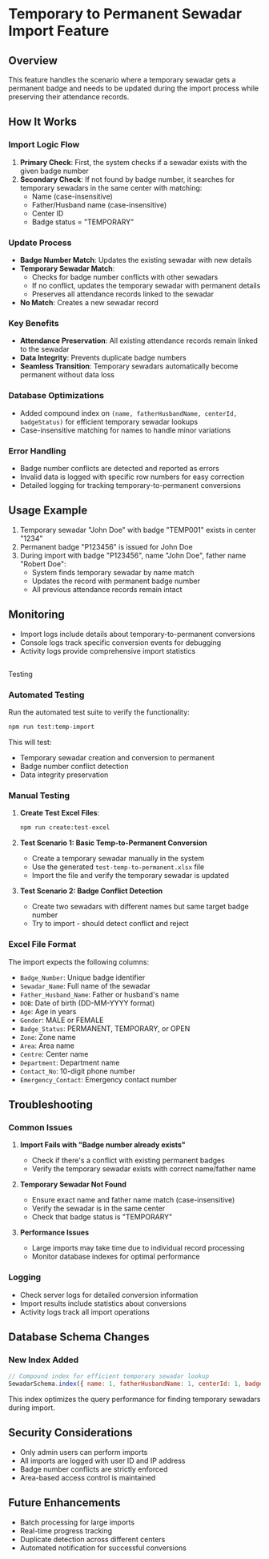 # Temporary to Permanent Sewadar Import Feature

## Overview
This feature handles the scenario where a temporary sewadar gets a permanent badge and needs to be updated during the import process while preserving their attendance records.

## How It Works

### Import Logic Flow
1. **Primary Check**: First, the system checks if a sewadar exists with the given badge number
2. **Secondary Check**: If not found by badge number, it searches for temporary sewadars in the same center with matching:
   - Name (case-insensitive)
   - Father/Husband name (case-insensitive)
   - Center ID
   - Badge status = "TEMPORARY"

### Update Process
- **Badge Number Match**: Updates the existing sewadar with new details
- **Temporary Sewadar Match**: 
  - Checks for badge number conflicts with other sewadars
  - If no conflict, updates the temporary sewadar with permanent details
  - Preserves all attendance records linked to the sewadar
- **No Match**: Creates a new sewadar record

### Key Benefits
- **Attendance Preservation**: All existing attendance records remain linked to the sewadar
- **Data Integrity**: Prevents duplicate badge numbers
- **Seamless Transition**: Temporary sewadars automatically become permanent without data loss

### Database Optimizations
- Added compound index on `(name, fatherHusbandName, centerId, badgeStatus)` for efficient temporary sewadar lookups
- Case-insensitive matching for names to handle minor variations

### Error Handling
- Badge number conflicts are detected and reported as errors
- Invalid data is logged with specific row numbers for easy correction
- Detailed logging for tracking temporary-to-permanent conversions

## Usage Example
1. Temporary sewadar "John Doe" with badge "TEMP001" exists in center "1234"
2. Permanent badge "P123456" is issued for John Doe
3. During import with badge "P123456", name "John Doe", father name "Robert Doe":
   - System finds temporary sewadar by name match
   - Updates the record with permanent badge number
   - All previous attendance records remain intact

## Monitoring
- Import logs include details about temporary-to-permanent conversions
- Console logs track specific conversion events for debugging
- Activity logs provide comprehensive import statistics
##
 Testing

### Automated Testing
Run the automated test suite to verify the functionality:

```bash
npm run test:temp-import
```

This will test:
- Temporary sewadar creation and conversion to permanent
- Badge number conflict detection
- Data integrity preservation

### Manual Testing

1. **Create Test Excel Files**:
   ```bash
   npm run create:test-excel
   ```

2. **Test Scenario 1: Basic Temp-to-Permanent Conversion**
   - Create a temporary sewadar manually in the system
   - Use the generated `test-temp-to-permanent.xlsx` file
   - Import the file and verify the temporary sewadar is updated

3. **Test Scenario 2: Badge Conflict Detection**
   - Create two sewadars with different names but same target badge number
   - Try to import - should detect conflict and reject

### Excel File Format
The import expects the following columns:
- `Badge_Number`: Unique badge identifier
- `Sewadar_Name`: Full name of the sewadar
- `Father_Husband_Name`: Father or husband's name
- `DOB`: Date of birth (DD-MM-YYYY format)
- `Age`: Age in years
- `Gender`: MALE or FEMALE
- `Badge_Status`: PERMANENT, TEMPORARY, or OPEN
- `Zone`: Zone name
- `Area`: Area name
- `Centre`: Center name
- `Department`: Department name
- `Contact_No`: 10-digit phone number
- `Emergency_Contact`: Emergency contact number

## Troubleshooting

### Common Issues

1. **Import Fails with "Badge number already exists"**
   - Check if there's a conflict with existing permanent badges
   - Verify the temporary sewadar exists with correct name/father name

2. **Temporary Sewadar Not Found**
   - Ensure exact name and father name match (case-insensitive)
   - Verify the sewadar is in the same center
   - Check that badge status is "TEMPORARY"

3. **Performance Issues**
   - Large imports may take time due to individual record processing
   - Monitor database indexes for optimal performance

### Logging
- Check server logs for detailed conversion information
- Import results include statistics about conversions
- Activity logs track all import operations

## Database Schema Changes

### New Index Added
```javascript
// Compound index for efficient temporary sewadar lookup
SewadarSchema.index({ name: 1, fatherHusbandName: 1, centerId: 1, badgeStatus: 1 })
```

This index optimizes the query performance for finding temporary sewadars during import.

## Security Considerations

- Only admin users can perform imports
- All imports are logged with user ID and IP address
- Badge number conflicts are strictly enforced
- Area-based access control is maintained

## Future Enhancements

- Batch processing for large imports
- Real-time progress tracking
- Duplicate detection across different centers
- Automated notification for successful conversions